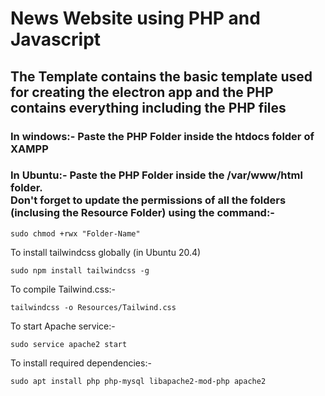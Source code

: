 # News Website using PHP and Javascript

## The Template contains the basic template used for creating the electron app and the PHP contains everything including the PHP files 

### In windows:- Paste the PHP Folder inside the htdocs folder of XAMPP <br>
### In Ubuntu:- Paste the PHP Folder inside the /var/www/html folder. <br> Don't forget to update the permissions of all the folders (inclusing the Resource Folder) using the command:-
    sudo chmod +rwx "Folder-Name" 

To install tailwindcss globally (in Ubuntu 20.4)

    sudo npm install tailwindcss -g
To compile Tailwind.css:-

    tailwindcss -o Resources/Tailwind.css
To start Apache service:-

    sudo service apache2 start
To install required dependencies:-

    sudo apt install php php-mysql libapache2-mod-php apache2
